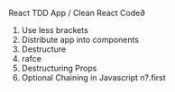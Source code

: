 React TDD App / Clean React Code∂

1. Use less brackets 
2. Distribute app into components
3. Destructure
4. rafce
5. Destructuring Props
6. Optional Chaining in Javascript n?.first